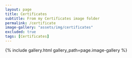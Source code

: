 ```yaml
---
layout: page
title: Certificates
subtitle: From my Certificates image folder
permalink: /certificate
image-gallery: "assets/img/certificates"
excluded: true
tags: [Certificates]
---
```



{% include gallery.html gallery_path=page.image-gallery %}